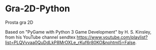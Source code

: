 # Gra-2D-Python
Prosta gra 2D

Based on "PyGame with Python 3 Game Development" by H. S. Kinsley, from his YouTube channel sendtex https://www.youtube.com/playlist?list=PLQVvvaa0QuDdLkP8MrOXLe_rKuf6r80KO&nohtml5=False.
